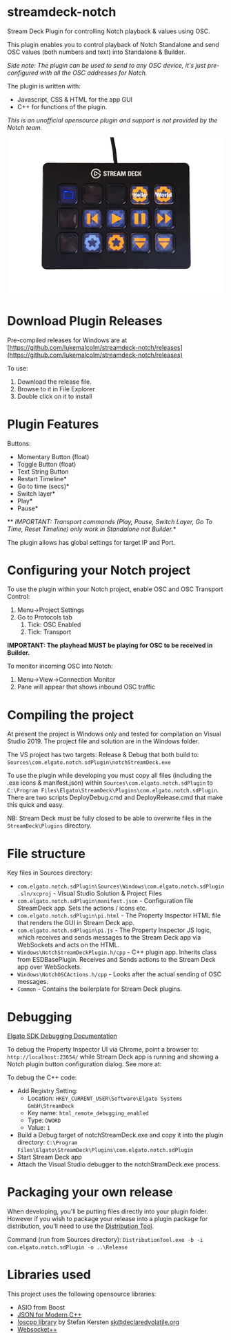 # streamdeck-notch

Stream Deck Plugin for controlling Notch playback & values using OSC.

This plugin enables you to control playback of Notch Standalone and send OSC values (both numbers and text) into Standalone & Builder.

_Side note: The plugin can be used to send to any OSC device, it's just pre-configured with all the OSC addresses for Notch._

The plugin is written with: 
* Javascript, CSS & HTML for the app GUI
* C++ for functions of the plugin.

_This is an unofficial opensource plugin and support is not provided by the Notch team._

<img src="/IllustrationPhoto.png" width="600">

# Download Plugin Releases

Pre-compiled releases for Windows are at [https://github.com/lukemalcolm/streamdeck-notch/releases](https://github.com/lukemalcolm/streamdeck-notch/releases)

To use: 
1. Download the release file.
2. Browse to it in File Explorer
3. Double click on it to install

# Plugin Features

Buttons:

* Momentary Button (float)
* Toggle Button (float)
* Text String Button
* Restart Timeline*
* Go to time (secs)*
* Switch layer*
* Play*
* Pause*

** *IMPORTANT: Transport commands (Play, Pause, Switch Layer, Go To Time, Reset Timeline) only work in Standalone not Builder.**

The plugin allows has global settings for target IP and Port.

# Configuring your Notch project

To use the plugin within your Notch project, enable OSC and OSC Transport Control:

1. Menu->Project Settings
1. Go to Protocols tab
   1. Tick: OSC Enabled
   1. Tick: Transport

**IMPORTANT: The playhead MUST be playing for OSC to be received in Builder.**

To monitor incoming OSC into Notch:

1. Menu->View->Connection Monitor
1. Pane will appear that shows inbound OSC traffic

# Compiling the project

At present the project is Windows only and tested for compilation on Visual Studio 2019. The project file and solution are in the Windows folder.

The VS project has two targets: Release & Debug that both build to: `Sources\com.elgato.notch.sdPlugin\notchStreamDeck.exe`

To use the plugin while developing you must copy all files (including the .exe icons & manifest.json) within `Sources\com.elgato.notch.sdPlugin` to `C:\Program Files\Elgato\StreamDeck\Plugins\com.elgato.notch.sdPlugin`. There are two scripts DeployDebug.cmd and DeployRelease.cmd that make this quick and easy.

NB: Stream Deck must be fully closed to be able to overwrite files in the `StreamDeck\Plugins` directory.

# File structure

Key files in Sources directory:

* `com.elgato.notch.sdPlugin\Sources\Windows\com.elgato.notch.sdPlugin.sln/xcproj` - Visual Studio Solution & Project Files
* `com.elgato.notch.sdPlugin\manifest.json` - Configuration file StreamDeck app. Sets the actions / icons etc.
* `com.elgato.notch.sdPlugin\pi.html` - The Property Inspector HTML file that renders the GUI in Stream Deck app.
* `com.elgato.notch.sdPlugin\pi.js` - The Property Inspector JS logic, which receives and sends messages to the Stream Deck app via WebSockets and acts on the HTML.
* `Windows\NotchStreamDeckPlugin.h/cpp` - C++ plugin app. Inherits class from ESDBasePlugin. Receives and Sends actions to the Stream Deck app over WebSockets.
* `Windows\NotchOSCActions.h/cpp` - Looks after the actual sending of OSC messages.
* `Common` - Contains the boilerplate for Stream Deck plugins.

# Debugging

[Elgato SDK Debugging Documentation](https://developer.elgato.com/documentation/stream-deck/sdk/create-your-own-plugin/)

To debug the Property Inspector UI via Chrome, point a browser to: `http://localhost:23654/` while Stream Deck app is running and showing a Notch plugin button configuration dialog. See more at: 

To debug the C++ code:
* Add Registry Setting: 
  * Location: `HKEY_CURRENT_USER\Software\Elgato Systems GmbH\StreamDeck`
  * Key name: `html_remote_debugging_enabled`
  * Type: `DWORD`
  * Value: `1`
* Build a Debug target of notchStreamDeck.exe and copy it into the plugin directory: `C:\Program Files\Elgato\StreamDeck\Plugins\com.elgato.notch.sdPlugin `
* Start Stream Deck app
* Attach the Visual Studio debugger to the notchStramDeck.exe process.

# Packaging your own release

When developing, you'll be putting files directly into your plugin folder. However if you wish to package your release into a plugin package for distribution, you'll need to use the [Distribution Tool](https://developer.elgato.com/documentation/stream-deck/sdk/exporting-your-plugin/).

Command (run from Sources directory): `DistributionTool.exe -b -i com.elgato.notch.sdPlugin -o ..\Release`

# Libraries used

This project uses the following opensource libraries:

* ASIO from Boost
* [JSON for Modern C++](https://github.com/nlohmann/json/releases)
* [!oscpp library](https://github.com/kaoskorobase/oscpp) by Stefan Kersten <sk@declaredvolatile.org> 
* [Websocket++](http://www.zaphoyd.com/websocketpp/)

